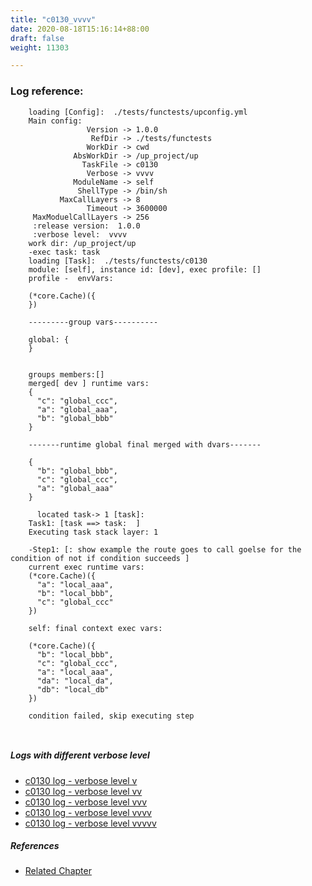 ```yaml
---
title: "c0130_vvvv"
date: 2020-08-18T15:16:14+88:00
draft: false
weight: 11303

---
```


### Log reference: <no value>

```
    loading [Config]:  ./tests/functests/upconfig.yml
    Main config:
                 Version -> 1.0.0
                  RefDir -> ./tests/functests
                 WorkDir -> cwd
              AbsWorkDir -> /up_project/up
                TaskFile -> c0130
                 Verbose -> vvvv
              ModuleName -> self
               ShellType -> /bin/sh
           MaxCallLayers -> 8
                 Timeout -> 3600000
     MaxModuelCallLayers -> 256
     :release version:  1.0.0
     :verbose level:  vvvv
    work dir: /up_project/up
    -exec task: task
    loading [Task]:  ./tests/functests/c0130
    module: [self], instance id: [dev], exec profile: []
    profile -  envVars:
    
    (*core.Cache)({
    })
    
    ---------group vars----------
    
    global: {
    }
    
    
    groups members:[]
    merged[ dev ] runtime vars:
    {
      "c": "global_ccc",
      "a": "global_aaa",
      "b": "global_bbb"
    }
    
    -------runtime global final merged with dvars-------
    
    {
      "b": "global_bbb",
      "c": "global_ccc",
      "a": "global_aaa"
    }
    
      located task-> 1 [task]: 
    Task1: [task ==> task:  ]
    Executing task stack layer: 1
    
    -Step1: [: show example the route goes to call goelse for the condition of not if condition succeeds ]
    current exec runtime vars:
    (*core.Cache)({
      "a": "local_aaa",
      "b": "local_bbb",
      "c": "global_ccc"
    })
    
    self: final context exec vars:
    
    (*core.Cache)({
      "b": "local_bbb",
      "c": "global_ccc",
      "a": "local_aaa",
      "da": "local_da",
      "db": "local_db"
    })
    
    condition failed, skip executing step 
    
    
```

##### Logs with different verbose level
* [c0130 log - verbose level v](../../logs/c0130_v)
* [c0130 log - verbose level vv](../../logs/c0130_vv)
* [c0130 log - verbose level vvv](../../logs/c0130_vvv)
* [c0130 log - verbose level vvvv](../../logs/c0130_vvvv)
* [c0130 log - verbose level vvvvv](../../logs/c0130_vvvvv)

##### References
* [Related Chapter](../../block-func/c0130)

